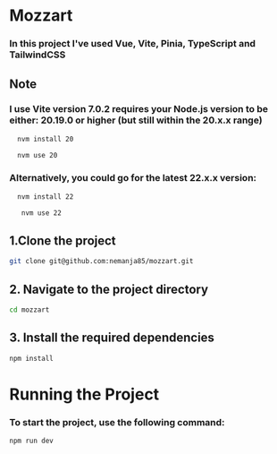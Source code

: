 # Mozzart

### In this project I've used Vue, Vite, Pinia, TypeScript and TailwindCSS

## Note

### I use Vite version 7.0.2 requires your Node.js version to be either: 20.19.0 or higher (but still within the 20.x.x range)

```sh
  nvm install 20
  ```

```sh
  nvm use 20
```


### Alternatively, you could go for the latest 22.x.x version:

```sh
  nvm install 22
  ```

```sh
   nvm use 22
  ```


## 1.Clone the project

```sh
git clone git@github.com:nemanja85/mozzart.git
```
## 2. Navigate to the project directory

```sh
cd mozzart
```

## 3. Install the required dependencies

```sh
npm install
```

# Running the Project
### To start the project, use the following command:

```sh
npm run dev
```
